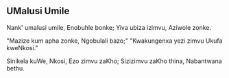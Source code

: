 ## UMalusi Umile

Nank' umalusi umile, Enobuhle bonke;
Yiva ubiza izimvu, Aziwole zonke.

"Mazize kum apha zonke, Ngobulali bazo;"
"Kwakungenxa yezi zimvu Ukufa kweNkosi."

Sinikela kuWe, Nkosi, Ezo zimvu zaKho;
Sizizimvu zaKho thina, Nabantwana bethu.

